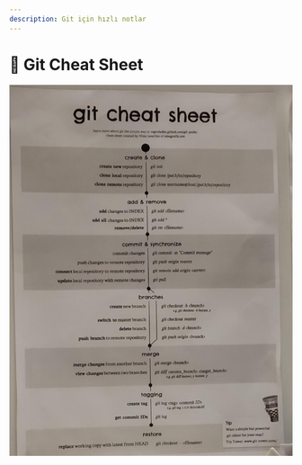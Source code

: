 ```yaml
---
description: Git için hızlı notlar
---
```


# 🤸‍ Git Cheat Sheet

![](<../../.gitbook/assets/image (40) (1).png>)
